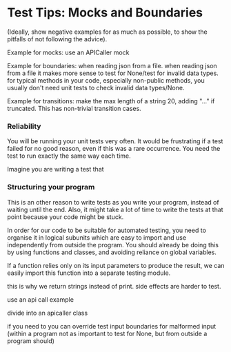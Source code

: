 
# Test Tips: Mocks and Boundaries

(Ideally, show negative examples for as much as possible, to show the pitfalls of not following the advice).

Example for mocks: use an APICaller mock

Example for boundaries: when reading json from a file. when reading json from a file it makes more sense to test for None/test for invalid data types. for typical methods in your code, especially non-public methods, you usually don't need unit tests to check invalid data types/None.

Example for transitions: make the max length of a string 20, adding "..." if truncated. This has non-trivial transition cases.


### Reliability

You will be running your unit tests very often. It would be frustrating if a test failed for no good reason, even if this was a rare occurrence. You need the test to run exactly the same way each time.

Imagine you are writing a test that 

### Structuring your program

This is an other reason to write tests as you write your program, instead of waiting until the end.
 Also, it might take a lot of time to write the tests at that point because your code might be stuck.

In order for our code to be suitable for automated testing, you need to organise it in logical subunits which are easy to import and use independently from outside the program. You should already be doing this by using functions and classes, and avoiding reliance on global variables.

If a function relies only on its input parameters to produce the result, we can easily import this function into a separate testing module.


this is why we return strings instead of print. side effects are harder to test.

use an api call example

divide into an apicaller class

if you need to you can override
test input boundaries for malformed input
(within a program not as important to test for None,
but from outside a program should)
